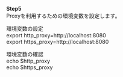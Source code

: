 **Step5**  
Proxyを利用するための環境変数を設定します。  

環境変数の設定  
export http_proxy=http://localhost:8080  
export https_proxy=http://localhost:8080  

環境変数の確認  
echo $http_proxy  
echo $https_proxy  
